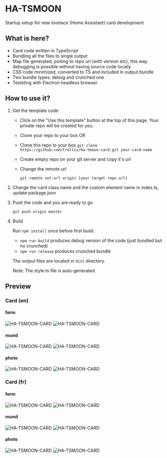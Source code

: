 # HA-TSMOON

Startup setup for new lovelace (Home Assistant) card development

## What is here?

* Card code written in TypeScript
* Bundling all the files to single output
* Map file generated, poiting to repo url (with version etc), this way debugging is possible without having source code locally
* CSS code minimized, converted to TS and included in output bundle
* Two bundle types: debug and crunched one
* Teststing with Electron headless browser

## How to use it?

1. Get the template code

    * Click on the "Use this template" button at the top of this page. Your private repo will be created for you.

    * Clone your repo to your box
    OR
    * Clone this repo to your box
      `git clone https://github.com/trollix/ha-tmoon-card.git your-card-name`

    * Create empty repo on your git server and copy it's url

    * Change the remote url

      `git remote set-url origin [your target repo url]`

2. Change the card class name and the custom element name in index.ts, update package.json

3. Push the code and you are ready to go

    `git push origin master`

4. Build

    Run `npm install` once before first build.

   * `npm run build` produces debug version of the code (just bundled but no crunched)
   * `npm run release` produces crunched bundle

    The output files are located in `dist` directory.

    Note: The style.ts file is auto-generated

## Preview

### Card (en)

#### form

![HA-TSMOON-CARD](https://github.com/trollix/ha-tsmoon-card/blob/main/img_form_en.png?raw=true "Ha TSMoon Card")
![HA-TSMOON-CARD](https://github.com/trollix/ha-tsmoon-card/blob/main/img_form_en.png?raw=true "Ha TSMoon Card")

#### round

![HA-TSMOON-CARD](https://github.com/trollix/ha-tsmoon-card/blob/main/img_round_en.png?raw=true "Ha TSMoon Card")
![HA-TSMOON-CARD](https://github.com/trollix/ha-tsmoon-card/blob/main/img_round_en.png?raw=true "Ha TSMoon Card")

#### photo

![HA-TSMOON-CARD](https://github.com/trollix/ha-tsmoon-card/blob/main/img_photo_en.png?raw=true "Ha TSMoon Card")
![HA-TSMOON-CARD](https://github.com/trollix/ha-tsmoon-card/blob/main/img_photo_en.png?raw=true "Ha TSMoon Card")

### Card (fr)

#### form

![HA-TSMOON-CARD](https://github.com/trollix/ha-tsmoon-card/blob/main/img_form_fr.png?raw=true "Ha TSMoon Card")
![HA-TSMOON-CARD](https://github.com/trollix/ha-tsmoon-card/blob/main/img_form_fr.png?raw=true "Ha TSMoon Card")

#### round

![HA-TSMOON-CARD](https://github.com/trollix/ha-tsmoon-card/blob/main/img_round_fr.png?raw=true "Ha TSMoon Card")
![HA-TSMOON-CARD](https://github.com/trollix/ha-tsmoon-card/blob/main/img_round_fr.png?raw=true "Ha TSMoon Card")

#### photo

![HA-TSMOON-CARD](https://github.com/trollix/ha-tsmoon-card/blob/main/img_photo_fr.png?raw=true "Ha TSMoon Card")
![HA-TSMOON-CARD](https://github.com/trollix/ha-tsmoon-card/blob/main/img_photo_fr.png?raw=true "Ha TSMoon Card")


